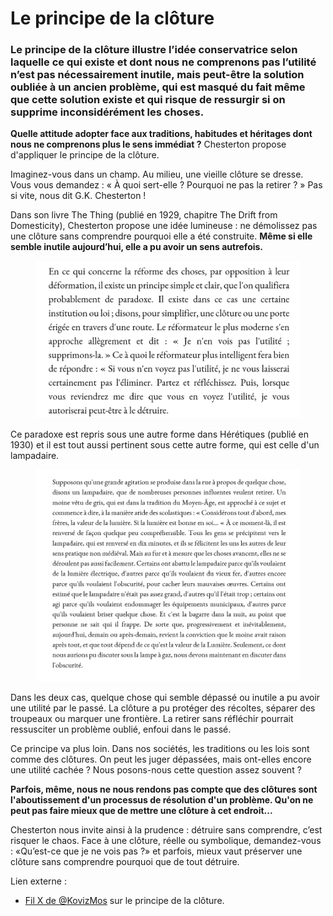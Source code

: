 # Le principe de la clôture

### Le principe de la clôture illustre l’idée conservatrice selon laquelle ce qui existe et dont nous ne comprenons pas l’utilité n’est pas nécessairement inutile, mais peut-être la solution oubliée à un ancien problème, qui est masqué du fait même que cette solution existe et qui risque de ressurgir si on supprime inconsidérément les choses.

**Quelle attitude adopter face aux traditions, habitudes et héritages dont nous ne comprenons plus le sens immédiat ?** Chesterton propose d'appliquer le principe de la clôture.

Imaginez-vous dans un champ. Au milieu, une vieille clôture se dresse. Vous vous demandez : « À quoi sert-elle ? Pourquoi ne pas la retirer ? » Pas si vite, nous dit G.K. Chesterton !

Dans son livre The Thing (publié en 1929, chapitre The Drift from Domesticity), Chesterton propose une idée lumineuse : ne démolissez pas une clôture sans comprendre pourquoi elle a été construite. **Même si elle semble inutile aujourd’hui, elle a pu avoir un sens autrefois.**

<figure><img src="../.gitbook/assets/image (2) (1) (1) (1) (1) (1).png" alt=""><figcaption></figcaption></figure>

Ce paradoxe est repris sous une autre forme dans Hérétiques (publié en 1930) et il est tout aussi pertinent sous cette autre forme, qui est celle d'un lampadaire.

<figure><img src="../.gitbook/assets/image (1) (1) (1) (1) (1) (1) (1).png" alt=""><figcaption></figcaption></figure>

Dans les deux cas, quelque chose qui semble dépassé ou inutile a pu avoir une utilité par le passé. La clôture a pu protéger des récoltes, séparer des troupeaux ou marquer une frontière. La retirer sans réfléchir pourrait ressusciter un problème oublié, enfoui dans le passé.

Ce principe va plus loin. Dans nos sociétés, les traditions ou les lois sont comme des clôtures. On peut les juger dépassées, mais ont-elles encore une utilité cachée ? Nous posons-nous cette question assez souvent ?

**Parfois, même, nous ne nous rendons pas compte que des clôtures sont l'aboutissement d'un processus de résolution d'un problème. Qu'on ne peut pas faire mieux que de mettre une clôture à cet endroit...**

Chesterton nous invite ainsi à la prudence : détruire sans comprendre, c’est risquer le chaos. Face à une clôture, réelle ou symbolique, demandez-vous : «Qu’est-ce que je ne vois pas ?» et parfois, mieux vaut préserver une clôture sans comprendre pourquoi que de tout détruire.



Lien externe :

* [Fil X de @KovizMos](https://x.com/KovitzMos/status/1899072196141572307) sur le principe de la clôture.
